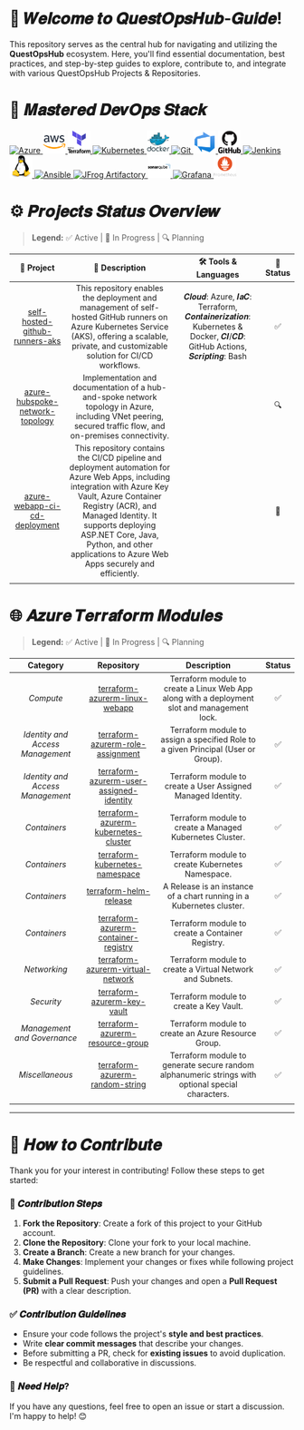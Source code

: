 # 🌟 𝑾𝒆𝒍𝒄𝒐𝒎𝒆 𝒕𝒐 𝑸𝒖𝒆𝒔𝒕𝑶𝒑𝒔𝑯𝒖𝒃-𝑮𝒖𝒊𝒅𝒆!

This repository serves as the central hub for navigating and utilizing the **QuestOpsHub** ecosystem. Here, you'll find essential documentation, best practices, and step-by-step guides to explore, contribute to, and integrate with various QuestOpsHub Projects & Repositories.

# 🌟 𝑴𝒂𝒔𝒕𝒆𝒓𝒆𝒅 𝑫𝒆𝒗𝑶𝒑𝒔 𝑺𝒕𝒂𝒄𝒌

<p align="left">
    <a href="https://azure.microsoft.com/en-in/" target="_blank" rel="noreferrer">
        <img src="https://www.vectorlogo.zone/logos/microsoft_azure/microsoft_azure-icon.svg" alt="Azure" width="40" height="40"/>
    </a>
    <a href="https://aws.amazon.com" target="_blank" rel="noreferrer">
        <img src="https://raw.githubusercontent.com/devicons/devicon/master/icons/amazonwebservices/amazonwebservices-original-wordmark.svg" alt="AWS" width="40" height="40"/>
    </a>
    <a href="https://www.hashicorp.com/products/terraform" target="_blank" rel="noreferrer">
        <img src="https://raw.githubusercontent.com/devicons/devicon/master/icons/terraform/terraform-original-wordmark.svg" alt="Terraform" width="40" height="40"/>
    </a>
    <a href="https://kubernetes.io" target="_blank" rel="noreferrer">
        <img src="https://www.vectorlogo.zone/logos/kubernetes/kubernetes-icon.svg" alt="Kubernetes" width="40" height="40"/>
    </a>
    <a href="https://www.docker.com/" target="_blank" rel="noreferrer">
        <img src="https://raw.githubusercontent.com/devicons/devicon/master/icons/docker/docker-original-wordmark.svg" alt="Docker" width="40" height="40"/>
    </a>
    <a href="https://www.git-scm.com/" target="_blank" rel="noreferrer">
        <img src="https://www.vectorlogo.zone/logos/git-scm/git-scm-icon.svg" alt="Git" width="40" height="40"/>
    </a>
    <a href="https://dev.azure.com/" target="_blank" rel="noreferrer">
        <img src="https://raw.githubusercontent.com/devicons/devicon/master/icons/azuredevops/azuredevops-original.svg" alt="Azure DevOps" width="40" height="40"/>
    </a>
    <a href="https://github.com/features/actions" target="_blank" rel="noreferrer">
        <img src="https://raw.githubusercontent.com/devicons/devicon/master/icons/github/github-original-wordmark.svg" alt="GitHub Actions" width="40" height="40"/>
    </a>
    <a href="https://www.jenkins.io" target="_blank" rel="noreferrer">
        <img src="https://www.vectorlogo.zone/logos/jenkins/jenkins-icon.svg" alt="Jenkins" width="40" height="40"/>
    </a>
	<a href="https://www.gnu.org/software/bash/" target="_blank" rel="noreferrer">
	    <img src="https://raw.githubusercontent.com/devicons/devicon/master/icons/linux/linux-original.svg" alt="Bash" width="40" height="40"/>
	</a>
    <a href="https://www.ansible.com/" target="_blank" rel="noreferrer">
        <img src="https://www.vectorlogo.zone/logos/ansible/ansible-icon.svg" alt="Ansible" width="40" height="40"/>
    </a>
    <a href="https://www.jfrog.com/confluence/display/JFROG/Artifactory" target="_blank" rel="noreferrer">
        <img src="https://www.vectorlogo.zone/logos/jfrog/jfrog-icon.svg" alt="JFrog Artifactory" width="40" height="40"/>
    </a>
    <a href="https://www.sonarqube.org/" target="_blank" rel="noreferrer">
        <img src="https://raw.githubusercontent.com/devicons/devicon/master/icons/sonarqube/sonarqube-original-wordmark.svg" alt="SonarQube" width="40" height="40"/>
    </a>
    <a href="https://grafana.com" target="_blank" rel="noreferrer">
        <img src="https://www.vectorlogo.zone/logos/grafana/grafana-icon.svg" alt="Grafana" width="40" height="40"/>
    </a>
    <a href="https://prometheus.io" target="_blank" rel="noreferrer">
        <img src="https://raw.githubusercontent.com/devicons/devicon/master/icons/prometheus/prometheus-original-wordmark.svg" alt="Prometheus" width="40" height="40"/>
    </a>
</p>

# ⚙️ 𝑷𝒓𝒐𝒋𝒆𝒄𝒕𝒔 𝑺𝒕𝒂𝒕𝒖𝒔 𝑶𝒗𝒆𝒓𝒗𝒊𝒆𝒘

> **Legend:** ✅ Active | 🚧 In Progress | 🔍 Planning

|                                          🔹 **Project**                                           |                                                                                                                                                📜 **Description**                                                                                                                                                |                                  🛠️ **Tools & Languages**                                   | 🚀 **Status** |
|:-------------------------------------------------------------------------------------------------:|:----------------------------------------------------------------------------------------------------------------------------------------------------------------------------------------------------------------------------------------------------------------------------------------------------------------:|:-------------------------------------------------------------------------------------------:|:-------------:|
|  [self-hosted-github-runners-aks](https://github.com/QuestOpsHub/self-hosted-github-runners-aks)  |                                                       This repository enables the deployment and management of self-hosted GitHub runners on Azure Kubernetes Service (AKS), offering a scalable, private, and customizable solution for CI/CD workflows.                                                        | 𝑪𝒍𝒐𝒖𝒅: Azure, 𝑰𝒂𝑪: Terraform, 𝑪𝒐𝒏𝒕𝒂𝒊𝒏𝒆𝒓𝒊𝒛𝒂𝒕𝒊𝒐𝒏: Kubernetes & Docker, 𝑪𝑰/𝑪𝑫: GitHub Actions, 𝑺𝒄𝒓𝒊𝒑𝒕𝒊𝒏𝒈: Bash |      ✅       |
| [azure-hubspoke-network-topology](https://github.com/QuestOpsHub/azure-hubspoke-network-topology) |                                                                            Implementation and documentation of a hub-and-spoke network topology in Azure, including VNet peering, secured traffic flow, and on-premises connectivity.                                                                            |                                                                                             |      🔍       |
|   [azure-webapp-ci-cd-deployment](https://github.com/QuestOpsHub/azure-webapp-ci-cd-deployment)   | This repository contains the CI/CD pipeline and deployment automation for Azure Web Apps, including integration with Azure Key Vault, Azure Container Registry (ACR), and Managed Identity. It supports deploying ASP.NET Core, Java, Python, and other applications to Azure Web Apps securely and efficiently. |                                                                                             |      🚧       |
|                                                                                                   |                                                                                                                                                                                                                                                                                                                  |                                                                                             |               |

# 🌐 𝑨𝒛𝒖𝒓𝒆 𝑻𝒆𝒓𝒓𝒂𝒇𝒐𝒓𝒎 𝑴𝒐𝒅𝒖𝒍𝒆𝒔

> **Legend:** ✅ Active | 🚧 In Progress | 🔍 Planning

|           **Category**           |                                                   **Repository**                                                    |                                          **Description**                                          | **Status** |
|:--------------------------------:|:-------------------------------------------------------------------------------------------------------------------:|:-------------------------------------------------------------------------------------------------:|:----------:|
|            *Compute*             |           [terraform-azurerm-linux-webapp](https://github.com/QuestOpsHub/terraform-azurerm-linux-webapp)           |   Terraform module to create a Linux Web App along with a deployment slot and management lock.    |     ✅     |
| *Identity and Access Management* |        [terraform-azurerm-role-assignment](https://github.com/QuestOpsHub/terraform-azurerm-role-assignment)        |         Terraform module to assign a specified Role to a given Principal (User or Group).         |     ✅     |
| *Identity and Access Management* | [terraform-azurerm-user-assigned-identity](https://github.com/QuestOpsHub/terraform-azurerm-user-assigned-identity) |                   Terraform module to create a User Assigned Managed Identity.                    |     ✅     |
|           *Containers*           |     [terraform-azurerm-kubernetes-cluster](https://github.com/QuestOpsHub/terraform-azurerm-kubernetes-cluster)     |                     Terraform module to create a Managed Kubernetes Cluster.                      |     ✅     |
|           *Containers*           |           [terraform-kubernetes-namespace](https://github.com/QuestOpsHub/terraform-kubernetes-namespace)           |                         Terraform module to create Kubernetes Namespace.                          |     ✅     |
|           *Containers*           |                   [terraform-helm-release](https://github.com/QuestOpsHub/terraform-helm-release)                   |               A Release is an instance of a chart running in a Kubernetes cluster.                |     ✅     |
|           *Containers*           |     [terraform-azurerm-container-registry](https://github.com/QuestOpsHub/terraform-azurerm-container-registry)     |                         Terraform module to create a Container Registry.                          |     ✅     |
|           *Networking*           |        [terraform-azurerm-virtual-network](https://github.com/QuestOpsHub/terraform-azurerm-virtual-network)        |                     Terraform module to create a Virtual Network and Subnets.                     |     ✅     |
|            *Security*            |              [terraform-azurerm-key-vault](https://github.com/QuestOpsHub/terraform-azurerm-key-vault)              |                              Terraform module to create a Key Vault.                              |     ✅     |
|   *Management and Governance*    |         [terraform-azurerm-resource-group](https://github.com/QuestOpsHub/terraform-azurerm-resource-group)         |                        Terraform module to create an Azure Resource Group.                        |     ✅     |
|         *Miscellaneous*          |          [terraform-azurerm-random-string](https://github.com/QuestOpsHub/terraform-azurerm-random-string)          | Terraform module to generate secure random alphanumeric strings with optional special characters. |     ✅     |
|                                  |                                                                                                                     |                                                                                                   |            |

---
# 🤝 𝑯𝒐𝒘 𝒕𝒐 𝑪𝒐𝒏𝒕𝒓𝒊𝒃𝒖𝒕𝒆

Thank you for your interest in contributing! Follow these steps to get started:

### 📝 𝑪𝒐𝒏𝒕𝒓𝒊𝒃𝒖𝒕𝒊𝒐𝒏 𝑺𝒕𝒆𝒑𝒔

1. **Fork the Repository**: Create a fork of this project to your GitHub account.
2. **Clone the Repository**: Clone your fork to your local machine.
3. **Create a Branch**: Create a new branch for your changes.
4. **Make Changes**: Implement your changes or fixes while following project guidelines.
5. **Submit a Pull Request**: Push your changes and open a **Pull Request (PR)** with a clear description.

### ✅ 𝑪𝒐𝒏𝒕𝒓𝒊𝒃𝒖𝒕𝒊𝒐𝒏 𝑮𝒖𝒊𝒅𝒆𝒍𝒊𝒏𝒆𝒔

- Ensure your code follows the project's **style and best practices**.
- Write **clear commit messages** that describe your changes.
- Before submitting a PR, check for **existing issues** to avoid duplication.
- Be respectful and collaborative in discussions.

### 📢 𝑵𝒆𝒆𝒅 𝑯𝒆𝒍𝒑?

If you have any questions, feel free to open an issue or start a discussion. I'm happy to help! 😊